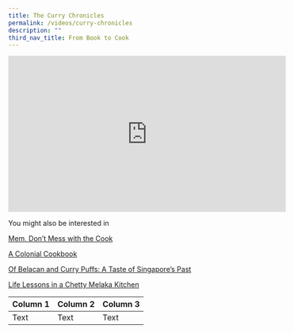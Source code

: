 ```yaml
---
title: The Curry Chronicles
permalink: /videos/curry-chronicles
description: ""
third_nav_title: From Book to Cook
---
```

<iframe width="560" height="315" src="https://www.youtube.com/embed/cyGskg-X-N8" title="YouTube video player" frameborder="0" allow="accelerometer; autoplay; clipboard-write; encrypted-media; gyroscope; picture-in-picture" allowfullscreen></iframe>

You might also be interested in

[Mem, Don’t Mess with the Cook
](https://biblioasia.nlb.gov.sg/vol-12/issue-2/jul-sep-2016/dontmesswiththecook)

[A Colonial Cookbook
](https://biblioasia.nlb.gov.sg/vol-11/issue-4/jan-mar-2016/mems-own-cookery-book )

[Of Belacan and Curry Puffs: A Taste of Singapore’s Past
](https://biblioasia.nlb.gov.sg/vol-10/issue-2/jul-sep-2014/taste-of-sg-past)

[Life Lessons in a Chetty Melaka Kitchen
](https://biblioasia.nlb.gov.sg/vol-14/issue-4/jan-mar-2019/life-lson-chetty-m-k/)



| Column 1 | Column 2 | Column 3 |
| -------- | -------- | -------- |
| Text     | Text     | Text     |

